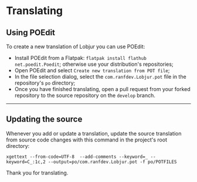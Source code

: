 # Translating
## Using POEdit
To create a new translation of Lobjur you can use POEdit:
- Install POEdit from a Flatpak: `flatpak install flathub net.poedit.Poedit`; otherwise use your distribution's repositories;
- Open POEdit and select `Create new translation from POT file`;
- In the file selection dialog, select the `com.ranfdev.Lobjur.pot` file in the repository's `po` directory;
- Once you have finished translating, open a pull request from your forked repository to the source repository on the `develop` branch.

---

## Updating the source
Whenever you add or update a translation, update the source translation from source code changes with this command in the project's root directory:

`xgettext --from-code=UTF-8  --add-comments --keyword=_ --keyword=C_:1c,2 --output=po/com.ranfdev.Lobjur.pot -f po/POTFILES`

Thank you for translating.